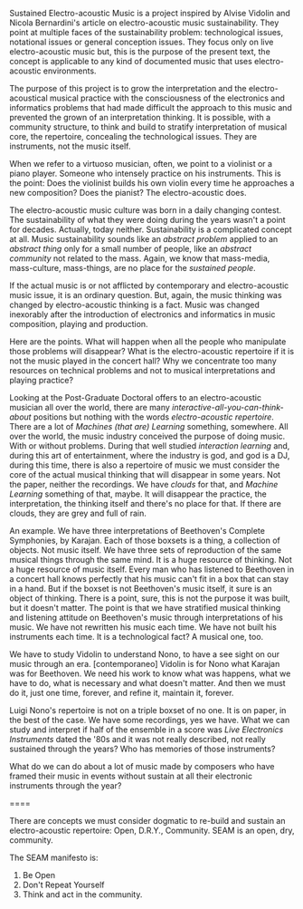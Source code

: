 Sustained Electro-acoustic Music is a project inspired by Alvise Vidolin and Nicola Bernardini's article on electro-acoustic music sustainability. They point at multiple faces of the sustainability problem: technological issues, notational issues or general conception issues. They focus only on live electro-acoustic music but, this is the purpose of the present text, the concept is applicable to any kind of documented music that uses electro-acoustic environments.

The purpose of this project is to grow the interpretation and the electro-acoustical musical practice with the consciousness of the electronics and informatics problems that had made difficult the approach to this music and prevented the grown of an interpretation thinking. It is possible, with a community structure, to think and build to stratify interpretation of musical core, the repertoire, concealing the technological issues. They are instruments, not the music itself.

When we refer to a virtuoso musician, often, we point to a violinist or a piano player. Someone who intensely practice on his instruments. This is the point: Does the violinist builds his own violin every time he approaches a new composition? Does the pianist? The electro-acoustic does.

The electro-acoustic music culture was born in a daily changing contest. The sustainability of what they were doing during the years wasn't a point for decades. Actually, today neither. Sustainability is a complicated concept at all. Music sustainability sounds like an *abstract problem* applied to an *abstract thing* only for a small number of people, like an *abstract community* not related to the mass. Again, we know that mass-media, mass-culture, mass-things, are no place for the *sustained people*.

If the actual music is or not afflicted by contemporary and electro-acoustic music issue, it is an ordinary question. But, again, the music thinking was changed by electro-acoustic thinking is a fact. Music was changed inexorably after the introduction of electronics and informatics in music composition, playing and production.

Here are the points. What will happen when all the people who manipulate those problems will disappear? What is the electro-acoustic repertoire if it is not the music played in the concert hall? Why we concentrate too many resources on technical problems and not to musical interpretations and playing practice?

Looking at the Post-Graduate Doctoral offers to an electro-acoustic musician all over the world, there are many *interactive-all-you-can-think-about* positions but nothing with the words *electro-acoustic repertoire*. There are a lot of *Machines (that are) Learning* something, somewhere. All over the world, the music industry conceived the purpose of doing music. With or without problems. During that well studied *interaction learning* and, during this art of entertainment, where the industry is god, and god is a DJ, during this time, there is also a repertoire of music we must consider the core of the actual musical thinking that will disappear in some years. Not the paper, neither the recordings. We have *clouds* for that, and *Machine Learning* something of that, maybe. It will disappear the practice, the interpretation, the thinking itself and there's no place for that. If there are clouds, they are grey and full of rain.

An example. We have three interpretations of Beethoven's Complete Symphonies, by Karajan. Each of those boxsets is a thing, a collection of objects. Not music itself. We have three sets of reproduction of the same musical things through the same mind.  It is a huge resource of thinking. Not a huge resource of music itself. Every man who has listened to Beethoven in a concert hall knows perfectly that his music can't fit in a box that can stay in a hand. But if the boxset is not Beethoven's music itself, it sure is an object of thinking. There is a point, sure, this is not the purpose it was built, but it doesn't matter. The point is that we have stratified musical thinking and listening attitude on Beethoven's music
through interpretations of his music. We have not rewritten his music each time. We have not built his instruments each time. It is a technological fact? A musical one, too.

We have to study Vidolin to understand Nono, to have a see sight on our music through an era. [contemporaneo] Vidolin is for Nono what Karajan was for Beethoven. We need his work to know what was happens, what we have to do, what is necessary and what doesn't matter. And then we must do it, just one time, forever, and refine it, maintain it, forever.

Luigi Nono's repertoire is not on a triple boxset of no one. It is on paper, in the best of the case. We have some recordings, yes we have. What we can study and interpret if half of the ensemble in a score was *Live Electronics Instruments* dated the '80s and it was not really described, not really sustained through the years? Who has memories of those instruments?

What do we can do about a lot of music made by composers who have framed their music in events without sustain at all their electronic instruments through the year?

====

There are concepts we must consider dogmatic to re-build and sustain an
electro-acoustic repertoire: Open, D.R.Y., Community. SEAM is an open, dry,
community.

The SEAM manifesto is:
  1. Be Open
  2. Don't Repeat Yourself
  3. Think and act in the community.
